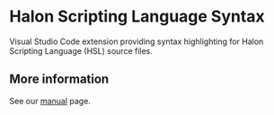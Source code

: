 # Halon Scripting Language Syntax
Visual Studio Code extension providing syntax highlighting for Halon Scripting Language (HSL) source files.

## More information

See our [manual](https://docs.halon.io/manual/vscode.html) page.